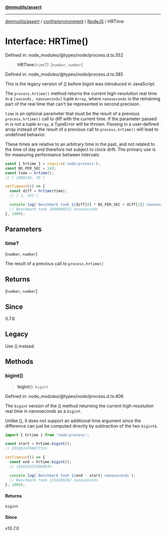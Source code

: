 [**@mmutils/assert**](../../../../../README.md)

***

[@mmutils/assert](../../../../../modules.md) / [config/environment](../../../README.md) / [NodeJS](../README.md) / HRTime

# Interface: HRTime()

Defined in: node\_modules/@types/node/process.d.ts:352

> **HRTime**(`time`?): \[`number`, `number`\]

Defined in: node\_modules/@types/node/process.d.ts:385

This is the legacy version of [()](HRTime.md#bigint)
before bigint was introduced in JavaScript.

The `process.hrtime()` method returns the current high-resolution real time in a `[seconds, nanoseconds]` tuple `Array`,
where `nanoseconds` is the remaining part of the real time that can't be represented in second precision.

`time` is an optional parameter that must be the result of a previous `process.hrtime()` call to diff with the current time.
If the parameter passed in is not a tuple `Array`, a TypeError will be thrown.
Passing in a user-defined array instead of the result of a previous call to `process.hrtime()` will lead to undefined behavior.

These times are relative to an arbitrary time in the past,
and not related to the time of day and therefore not subject to clock drift.
The primary use is for measuring performance between intervals:
```js
const { hrtime } = require('node:process');
const NS_PER_SEC = 1e9;
const time = hrtime();
// [ 1800216, 25 ]

setTimeout(() => {
  const diff = hrtime(time);
  // [ 1, 552 ]

  console.log(`Benchmark took ${diff[0] * NS_PER_SEC + diff[1]} nanoseconds`);
  // Benchmark took 1000000552 nanoseconds
}, 1000);
```

## Parameters

### time?

\[`number`, `number`\]

The result of a previous call to `process.hrtime()`

## Returns

\[`number`, `number`\]

## Since

0.7.6

## Legacy

Use [()](HRTime.md#bigint) instead.

## Methods

### bigint()

> **bigint**(): `bigint`

Defined in: node\_modules/@types/node/process.d.ts:406

The `bigint` version of the [()](Process.md#hrtime) method returning the current high-resolution real time in nanoseconds as a `bigint`.

Unlike [()](Process.md#hrtime), it does not support an additional time argument since the difference can just be computed directly by subtraction of the two `bigint`s.
```js
import { hrtime } from 'node:process';

const start = hrtime.bigint();
// 191051479007711n

setTimeout(() => {
  const end = hrtime.bigint();
  // 191052633396993n

  console.log(`Benchmark took ${end - start} nanoseconds`);
  // Benchmark took 1154389282 nanoseconds
}, 1000);
```

#### Returns

`bigint`

#### Since

v10.7.0
